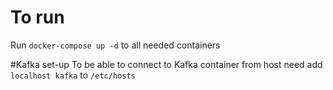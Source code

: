 # To run 
Run `docker-compose up -d` to all needed containers

#Kafka set-up
To be able to connect to Kafka container from host need add `localhost kafka`  to `/etc/hosts` 
